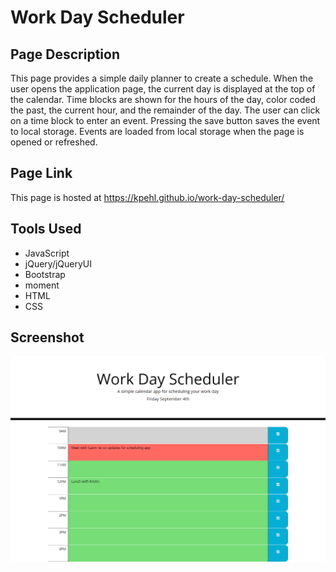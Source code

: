 # Work Day Scheduler

## Page Description
This page provides a simple daily planner to create a schedule. When the user opens the application page, the current day is displayed at the top of the calendar. Time blocks are shown for the hours of the day, color coded the past, the current hour, and the remainder of the day. The user can click on a time block to enter an event. Pressing the save button saves the event to local storage. Events are loaded from local storage when the page is opened or refreshed.

## Page Link
This page is hosted at https://kpehl.github.io/work-day-scheduler/

## Tools Used
* JavaScript
* jQuery/jQueryUI
* Bootstrap
* moment
* HTML
* CSS

## Screenshot
![screenshot](./assets/workdayscheduler.png)

